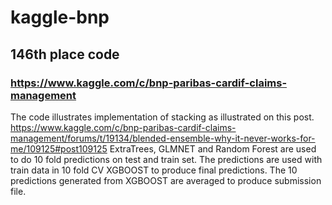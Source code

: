 # kaggle-bnp
## 146th place code
### https://www.kaggle.com/c/bnp-paribas-cardif-claims-management

The code illustrates implementation of stacking as illustrated on this post. https://www.kaggle.com/c/bnp-paribas-cardif-claims-management/forums/t/19134/blended-ensemble-why-it-never-works-for-me/109125#post109125
ExtraTrees, GLMNET and Random Forest are used to do 10 fold predictions on test and train set. The predictions are used with train data in 10 fold CV XGBOOST to produce final predictions. The 10 predictions generated from XGBOOST are averaged to produce submission file.
